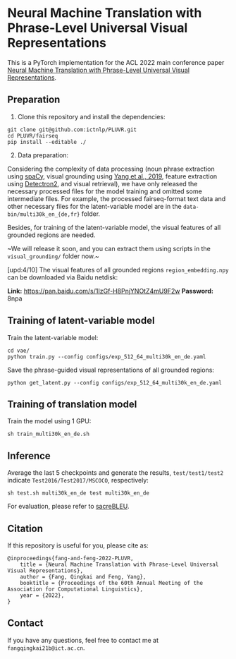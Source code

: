# Neural Machine Translation with Phrase-Level Universal Visual Representations

This is a PyTorch implementation for the ACL 2022 main conference paper [Neural Machine Translation with Phrase-Level Universal Visual Representations](https://arxiv.org/abs/2203.10299).

## Preparation

1. Clone this repository and install the dependencies:

```shell
git clone git@github.com:ictnlp/PLUVR.git
cd PLUVR/fairseq
pip install --editable ./
```

2. Data preparation:

Considering the complexity of data processing (noun phrase extraction using [spaCy](https://spacy.io/), visual grounding using [Yang et al., 2019](https://github.com/zyang-ur/onestage_grounding), feature extraction using [Detectron2](https://github.com/facebookresearch/detectron2), and visual retrieval), we have only released the necessary processed files for the model training and omitted some intermediate files. For example, the processed fairseq-format text data and other necessary files for the latent-variable model are in the `data-bin/multi30k_en_{de,fr}` folder.

Besides, for training of the latent-variable model, the visual features of all grounded regions are needed. 

~We will release it soon, and you can extract them using scripts in the `visual_grounding/` folder now.~

[upd:4/10] The visual features of all grounded regions `region_embedding.npy` can be downloaded via Baidu netdisk:

**Link:** https://pan.baidu.com/s/1IzGf-H8PnjYNOtZ4mU9F2w
**Password:** 8npa


## Training of latent-variable model

Train the latent-variable model:

```shell
cd vae/
python train.py --config configs/exp_512_64_multi30k_en_de.yaml
```

Save the phrase-guided visual representations of all grounded regions:

```shell
python get_latent.py --config configs/exp_512_64_multi30k_en_de.yaml
```

## Training of translation model

Train the model using 1 GPU:
```shell
sh train_multi30k_en_de.sh
```

## Inference

Average the last 5 checkpoints and generate the results, `test/test1/test2` indicate `Test2016/Test2017/MSCOCO`, respectively:
```shell
sh test.sh multi30k_en_de test multi30k_en_de
```

For evaluation, please refer to [sacreBLEU](https://github.com/mjpost/sacrebleu).

## Citation

If this repository is useful for you, please cite as:
```
@inproceedings{fang-and-feng-2022-PLUVR,
	title = {Neural Machine Translation with Phrase-Level Universal Visual Representations},
	author = {Fang, Qingkai and Feng, Yang},
	booktitle = {Proceedings of the 60th Annual Meeting of the Association for Computational Linguistics},
	year = {2022},
}
```

## Contact

If you have any questions, feel free to contact me at `fangqingkai21b@ict.ac.cn`.

